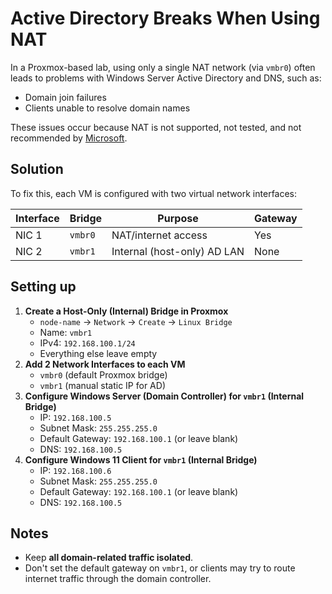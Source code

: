 # Active Directory Breaks When Using NAT

In a Proxmox-based lab, using only a single NAT network (via `vmbr0`) often leads to problems with Windows Server Active Directory and DNS, such as:

- Domain join failures
- Clients unable to resolve domain names

These issues occur because NAT is not supported, not tested, and not recommended by [Microsoft](https://learn.microsoft.com/en-us/troubleshoot/windows-server/active-directory/support-for-active-directory-over-nat).

## Solution

To fix this, each VM is configured with two virtual network interfaces:

| Interface | Bridge  | Purpose                     | Gateway |
| --------- | ------- | --------------------------- | ------- |
| NIC 1     | `vmbr0` | NAT/internet access         | Yes     |
| NIC 2     | `vmbr1` | Internal (host-only) AD LAN | None    |

## Setting up

1. **Create a Host-Only (Internal) Bridge in Proxmox**
	- `node-name` -> `Network` -> `Create` -> `Linux Bridge`
	- Name: `vmbr1`
	- IPv4: `192.168.100.1/24`
	- Everything else leave empty
2. **Add 2 Network Interfaces to each VM**
	- `vmbr0` (default Proxmox bridge)
	- `vmbr1` (manual static IP for AD)
3. **Configure Windows Server (Domain Controller) for `vmbr1` (Internal Bridge)**
	- IP: `192.168.100.5`
	- Subnet Mask: `255.255.255.0`
	- Default Gateway: `192.168.100.1` (or leave blank)
	- DNS: `192.168.100.5`
4. **Configure Windows 11 Client for `vmbr1` (Internal Bridge)**
	- IP: `192.168.100.6`
	- Subnet Mask: `255.255.255.0`
	- Default Gateway: `192.168.100.1` (or leave blank)
	- DNS: `192.168.100.5`
## Notes

- Keep **all domain-related traffic isolated**.
- Don't set the default gateway on `vmbr1`, or clients may try to route internet traffic through the domain controller.